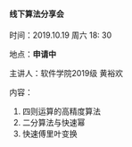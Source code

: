 #### 线下算法分享会

时间：2019.10.19 周六 18: 30

地点：**申请中**

主讲人：软件学院2019级 黄裕欢

内容：

1. 四则运算的高精度算法
2. 二分算法与快速幂
3. 快速傅里叶变换